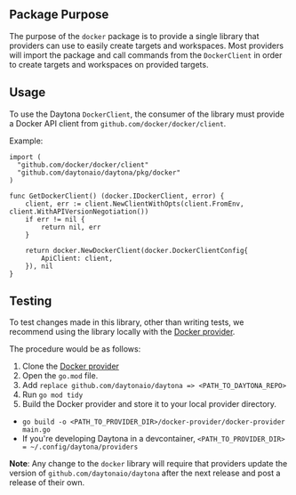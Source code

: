 ## Package Purpose

The purpose of the `docker` package is to provide a single library that providers can use to easily create targets and workspaces.
Most providers will import the package and call commands from the `DockerClient` in order to create targets and workspaces on provided targets.

## Usage

To use the Daytona `DockerClient`, the consumer of the library must provide a Docker API client from `github.com/docker/docker/client`.

Example:

```golang
import (
  "github.com/docker/docker/client"
  "github.com/daytonaio/daytona/pkg/docker"
)

func GetDockerClient() (docker.IDockerClient, error) {
	client, err := client.NewClientWithOpts(client.FromEnv, client.WithAPIVersionNegotiation())
	if err != nil {
		return nil, err
	}

	return docker.NewDockerClient(docker.DockerClientConfig{
		ApiClient: client,
	}), nil
}
```

## Testing

To test changes made in this library, other than writing tests, we recommend using the library locally with the [Docker provider](https://github.com/daytonaio/daytona-provider-docker).

The procedure would be as follows:

1. Clone the [Docker provider](https://github.com/daytonaio/daytona-provider-docker)
1. Open the `go.mod` file.
1. Add `replace github.com/daytonaio/daytona => <PATH_TO_DAYTONA_REPO>`
1. Run `go mod tidy`
1. Build the Docker provider and store it to your local provider directory.

- `go build -o <PATH_TO_PROVIDER_DIR>/docker-provider/docker-provider main.go`
- If you're developing Daytona in a devcontainer, `<PATH_TO_PROVIDER_DIR> = ~/.config/daytona/providers`

**Note**: Any change to the `docker` library will require that providers update the version of `github.com/daytonaio/daytona` after the next release and post a release of their own.
